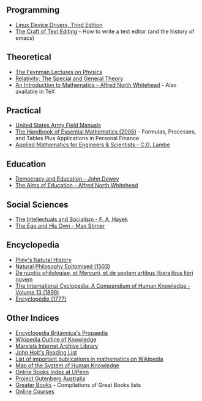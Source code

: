 ## Programming
* [Linux Device Drivers, Third Edition](https://lwn.net/Kernel/LDD3/)
* [The Craft of Text Editing](http://www.finseth.com/craft/) - How to write a text editor (and the history of emacs)

## Theoretical
* [The Feynman Lectures on Physics](http://www.feynmanlectures.caltech.edu/)
* [Relativity: The Special and General Theory](http://www.gutenberg.org/files/5001/5001-h/5001-h.htm)
* [An Introduction to Mathematics - Alfred North Whitehead](http://www.gutenberg.org/files/41568/41568-pdf.pdf) - Also available in TeX

## Practical
* [United States Army Field Manuals](https://en.wikipedia.org/wiki/United_States_Army_Field_Manuals)
* [The Handbook of Essential Mathematics (2006)](https://florida.theorangegrove.org/og/file/3a8c652c-11d0-e967-95fb-b5bbae2586d6/1/math_handbook.pdf) - Formulas, Processes, and Tables Plus Applications in Personal Finance
* [Applied Mathematics for Engineers & Scientists - C.G. Lambe](https://archive.org/details/AppliedMathematicsForEngineersScientists)

## Education
* [Democracy and Education - John Dewey](https://www.gutenberg.org/files/852/852-h/852-h.htm)
* [The Aims of Education - Alfred North Whitehead](http://edf.stanford.edu/sites/default/files/whitehead.pdf)

## Social Sciences
* [The Intellectuals and Socialism - F. A. Hayek](https://fee.org/articles/the-intellectuals-and-socialism/)
* [The Ego and His Own - Max Stirner](http://theanarchistlibrary.org/library/max-stirner-the-ego-and-his-own)

## Encyclopedia
* [Pliny's Natural History](http://www.masseiana.org/pliny.htm)
* [Natural Philosophy Epitomised (1503)](https://books.google.com/books/about/Natural_Philosophy_Epitomised.html?id=srgjhIJU2wkC)
* [De nuptiis philologiae, et Mercurii, et de septem artibus liberalibus libri novem](https://archive.org/details/denuptiisphilolo00martuoft)
* [The International Cyclopedia: A Compendium of Human Knowledge - Volume 13 (1899)](https://archive.org/details/internationalcy00peabgoog)
* [Encyclopédie (1777)](http://quod.lib.umich.edu/d/did/)

## Other Indices
* [Encyclopedia Britannica's Propaedia](http://www.markklingman.com/docs/britannica_propaedia.pdf)
* [Wikipedia Outline of Knowledge](https://en.wikipedia.org/wiki/Portal:Contents/Outlines)
* [Marxists Internet Archive Library](https://www.marxists.org/archive/index.htm)
* [John Holt's Reading List](http://www.johnholtgws.com/john-holts-reading-list/)
* [List of important publications in mathematics on Wikipedia](https://en.wikipedia.org/wiki/List_of_important_publications_in_mathematics)
* [Map of the System of Human Knowledge](http://quod.lib.umich.edu/d/did/graphics/tree.png)
* [Online Books Index at UPenn](http://onlinebooks.library.upenn.edu/new.html)
* [Project Gutenberg Australia](http://gutenberg.net.au/plusfifty-a-m.html)
* [Greater Books](http://www.greaterbooks.com/index.html) - Compilations of Great Books lists
* [Online Courses](http://www.openculture.com/freeonlinecourses)
